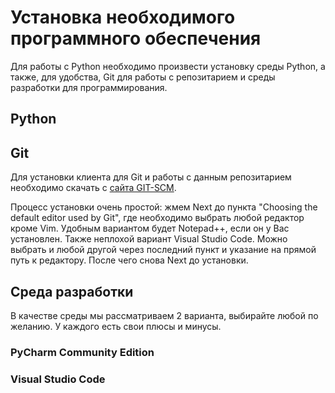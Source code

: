 # Установка необходимого программного обеспечения
Для работы с Python необходимо произвести установку среды Python, 
а также, для удобства, Git для работы с репозитарием и среды разработки для 
программирования.

## Python

## Git
Для установки клиента для Git и работы с данным репозитарием необходимо скачать с 
[сайта GIT-SCM](https://git-scm.com/download/win).

Процесс установки очень простой: жмем Next до пункта "Choosing the default editor used by Git", 
где необходимо выбрать любой редактор кроме Vim. Удобным вариантом будет Notepad++, если он у Вас установлен.
Также неплохой вариант Visual Studio Code. Можно выбрать и любой другой через последний пункт и 
указание на прямой путь к редактору. После чего снова Next до установки.

## Среда разработки
В качестве среды мы рассматриваем 2 варианта, выбирайте любой по желанию. У каждого есть свои плюсы и минусы.
### PyCharm Community Edition
### Visual Studio Code
